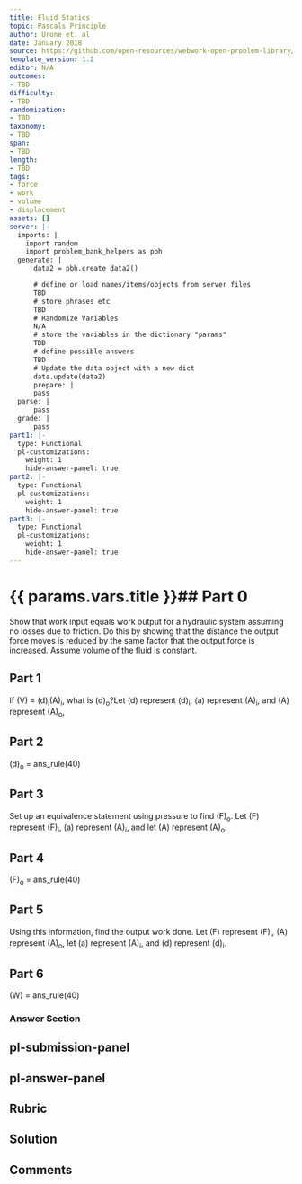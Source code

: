 ```yaml
---
title: Fluid Statics
topic: Pascals Principle
author: Urone et. al
date: January 2018
source: https://github.com/open-resources/webwork-open-problem-library/tree/master/Contrib/BrockPhysics/College_Physics_Urone/11.Fluid_Statics/NU_U17-11-05-005.pg
template_version: 1.2
editor: N/A
outcomes:
- TBD
difficulty:
- TBD
randomization:
- TBD
taxonomy:
- TBD
span:
- TBD
length:
- TBD
tags:
- force
- work
- volume
- displacement
assets: []
server: |-
  imports: |
    import random
    import problem_bank_helpers as pbh
  generate: |
      data2 = pbh.create_data2()

      # define or load names/items/objects from server files
      TBD
      # store phrases etc
      TBD
      # Randomize Variables
      N/A
      # store the variables in the dictionary "params"
      TBD
      # define possible answers
      TBD
      # Update the data object with a new dict
      data.update(data2)
      prepare: |
      pass
  parse: |
      pass
  grade: |
      pass
part1: |-
  type: Functional
  pl-customizations:
    weight: 1
    hide-answer-panel: true
part2: |-
  type: Functional
  pl-customizations:
    weight: 1
    hide-answer-panel: true
part3: |-
  type: Functional
  pl-customizations:
    weight: 1
    hide-answer-panel: true
---
```


# {{ params.vars.title }}## Part 0 
Show that work input equals work output for a hydraulic system assuming no losses due to friction. Do this by showing that the distance the output force moves is reduced by the same factor that the output force is increased. Assume volume of the fluid is constant. 
## Part 1 
If (V) = (d)<sub>i</sub>(A)<sub>i</sub>, what is (d)<sub>o</sub>?Let (d) represent (d)<sub>i</sub>, (a) represent (A)<sub>i</sub>, and (A) represent (A)<sub>o</sub>, 
## Part 2 
(d)<sub>o</sub> = ans_rule(40) 
## Part 3 
Set up an equivalence statement using pressure to find (F)<sub>o</sub>. Let (F) represent (F)<sub>i</sub>, (a) represent (A)<sub>i</sub>, and let (A) represent (A)<sub>o</sub>. 
## Part 4 
(F)<sub>o</sub> = ans_rule(40) 
## Part 5 
Using this information, find the output work done. Let (F) represent (F)<sub>i</sub>, (A) represent (A)<sub>o</sub>, let (a) represent (A)<sub>i</sub>, and (d) represent (d)<sub>i</sub>. 
## Part 6 
(W) = ans_rule(40) 


### Answer Section 


## pl-submission-panel 


## pl-answer-panel 


## Rubric 


## Solution 


## Comments 


